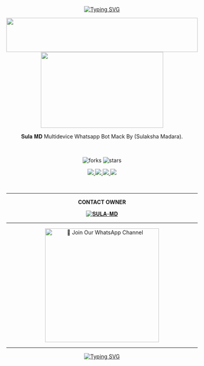 <div align="center">


 [![Typing SVG](https://readme-typing-svg.herokuapp.com?font=Rockstar-ExtraBold&color=F01&lines=𝐒𝐔𝐋𝐀+𝐌𝐃+Multidevice+Whatsapp+Bot)](https://git.io/typing-svg)

 <img src="https://i.imgur.com/dBaSKWF.gif" height="90" width="100%">
 <br>
 
<img src="https://files.catbox.moe/vmjibk.jpg" height="200" width="80%">

<br>

𝐒𝐮𝐥𝐚 𝐌𝐃 Multidevice Whatsapp Bot Mack By (Sulaksha Madara).

<br>

![forks](https://img.shields.io/github/forks/sulaksha449/SULA-MD?label=Forks&style=social)            ![stars](https://img.shields.io/github/stars/sulaksha449/SULA-MD?style=social)

<p align="center">
  <a href="https://github.com/sulaksha449/SULA-MD">
    <img src="https://img.shields.io/github/repo-size/sulaksha449/SULA-MD?color=purple&label=Repo%20Size&style=plastic">

  </a>
  <a href="https://github.com/sulaksha449/SULA-MD">
    <img src="https://img.shields.io/github/license/sulaksha449/SULA-MD?color=purple&label=License&style=plastic">

  </a>
  <a href="https://github.com/sulaksha449/SULA-MD">
    <img src="https://img.shields.io/github/languages/top/sulaksha449/SULA-MD?color=purple&label=Javascript&style=plastic">

  </a>
  <a href="https://github.com/sulaksha449/SULA-MD">
    <img src="https://img.shields.io/static/v1?label=Author&message=Sulaksha%20Madara&color=purple&style=plastic">

  </a>
  </p>

<br>

<hr>
<b>CONTACT OWNER</b>

[![𝐒𝐔𝐋𝐀-𝐌𝐃](https://telegra.ph/file/99460844d012cad1b7ee4.jpg)](https://wa.me/+94760663483)
<hr>

<a href="https://whatsapp.com/channel/0029VakXjl80rGiFkl4nR62Z"><img src="https://img.shields.io/badge/%E2%9D%A4%EF%B8%8F%E2%80%8D%20Join%20Our%20WhatsApp%20Channel%F0%9F%91%A8%E2%80%8D%F0%9F%92%BB-green" alt="📎 Join Our WhatsApp Channel" width="300"></a>

<hr>

 </p>
    <p align="center">
<a href="https://git.io/typing-svg"><img src="https://readme-typing-svg.demolab.com?font=EB+Garamond&weight=800&size=28&duration=4000&pause=1000&random=false&width=435&lines=THANK+YOU;𝐒𝐔𝐋𝐀-𝐌𝐃" alt="Typing SVG" /></a>


